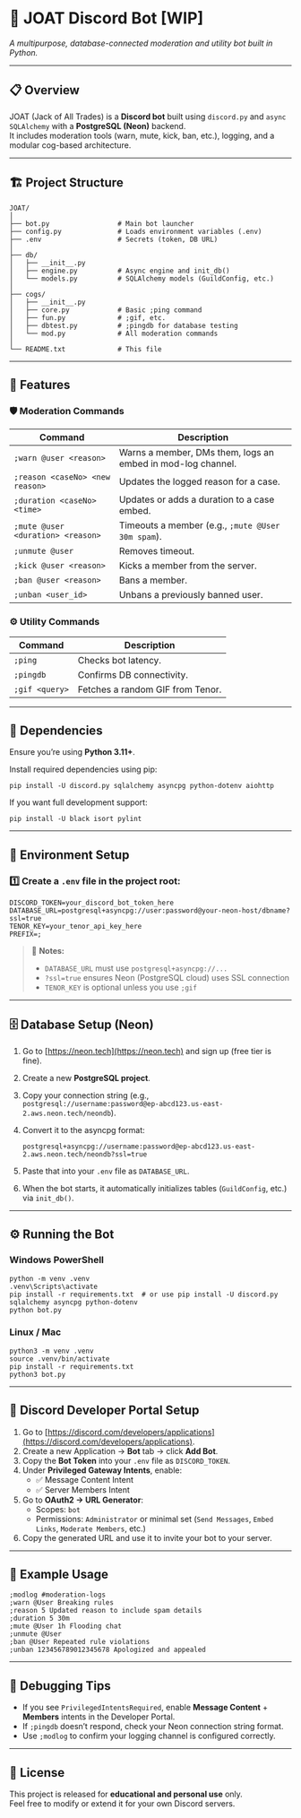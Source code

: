 # 🧠 JOAT Discord Bot [WIP]
*A multipurpose, database-connected moderation and utility bot built in Python.*

---

## 📋 Overview
JOAT (Jack of All Trades) is a **Discord bot** built using `discord.py` and `async SQLAlchemy` with a **PostgreSQL (Neon)** backend.  
It includes moderation tools (warn, mute, kick, ban, etc.), logging, and a modular cog-based architecture.

---

## 🏗️ Project Structure

```
JOAT/
│
├── bot.py                 # Main bot launcher
├── config.py              # Loads environment variables (.env)
├── .env                   # Secrets (token, DB URL)
│
├── db/
│   ├── __init__.py
│   ├── engine.py          # Async engine and init_db()
│   └── models.py          # SQLAlchemy models (GuildConfig, etc.)
│
├── cogs/
│   ├── __init__.py
│   ├── core.py            # Basic ;ping command
│   ├── fun.py             # ;gif, etc.
│   ├── dbtest.py          # ;pingdb for database testing
│   └── mod.py             # All moderation commands
│
└── README.txt             # This file
```

---

## 🧩 Features

### 🛡 Moderation Commands
| Command | Description |
|----------|-------------|
| `;warn @user <reason>` | Warns a member, DMs them, logs an embed in mod-log channel. |
| `;reason <caseNo> <new reason>` | Updates the logged reason for a case. |
| `;duration <caseNo> <time>` | Updates or adds a duration to a case embed. |
| `;mute @user <duration> <reason>` | Timeouts a member (e.g., `;mute @User 30m spam`). |
| `;unmute @user` | Removes timeout. |
| `;kick @user <reason>` | Kicks a member from the server. |
| `;ban @user <reason>` | Bans a member. |
| `;unban <user_id>` | Unbans a previously banned user. |

### ⚙️ Utility Commands
| Command | Description |
|----------|-------------|
| `;ping` | Checks bot latency. |
| `;pingdb` | Confirms DB connectivity. |
| `;gif <query>` | Fetches a random GIF from Tenor. |

---

## 🧰 Dependencies

Ensure you’re using **Python 3.11+**.

Install required dependencies using pip:

```
pip install -U discord.py sqlalchemy asyncpg python-dotenv aiohttp
```

If you want full development support:

```
pip install -U black isort pylint
```

---

## 🧾 Environment Setup

### 1️⃣ Create a `.env` file in the project root:

```
DISCORD_TOKEN=your_discord_bot_token_here
DATABASE_URL=postgresql+asyncpg://user:password@your-neon-host/dbname?ssl=true
TENOR_KEY=your_tenor_api_key_here
PREFIX=;
```

> 🧠 **Notes:**
> - `DATABASE_URL` must use `postgresql+asyncpg://...`
> - `?ssl=true` ensures Neon (PostgreSQL cloud) uses SSL connection
> - `TENOR_KEY` is optional unless you use `;gif`

---

## 🗄️ Database Setup (Neon)

1. Go to [https://neon.tech](https://neon.tech) and sign up (free tier is fine).  
2. Create a new **PostgreSQL project**.  
3. Copy your connection string (e.g.,  
   `postgresql://username:password@ep-abcd123.us-east-2.aws.neon.tech/neondb`).  
4. Convert it to the asyncpg format:  
   ```
   postgresql+asyncpg://username:password@ep-abcd123.us-east-2.aws.neon.tech/neondb?ssl=true
   ```
5. Paste that into your `.env` file as `DATABASE_URL`.

6. When the bot starts, it automatically initializes tables (`GuildConfig`, etc.) via `init_db()`.

---

## ⚙️ Running the Bot

### Windows PowerShell
```
python -m venv .venv
.venv\Scripts\activate
pip install -r requirements.txt  # or use pip install -U discord.py sqlalchemy asyncpg python-dotenv
python bot.py
```

### Linux / Mac
```
python3 -m venv .venv
source .venv/bin/activate
pip install -r requirements.txt
python3 bot.py
```

---

## 🔐 Discord Developer Portal Setup

1. Go to [https://discord.com/developers/applications](https://discord.com/developers/applications).  
2. Create a new Application → **Bot** tab → click **Add Bot**.  
3. Copy the **Bot Token** into your `.env` file as `DISCORD_TOKEN`.  
4. Under **Privileged Gateway Intents**, enable:
   - ✅ Message Content Intent  
   - ✅ Server Members Intent  
5. Go to **OAuth2 → URL Generator**:
   - Scopes: `bot`  
   - Permissions: `Administrator` or minimal set (`Send Messages`, `Embed Links`, `Moderate Members`, etc.)  
6. Copy the generated URL and use it to invite your bot to your server.

---

## 🧠 Example Usage

```
;modlog #moderation-logs
;warn @User Breaking rules
;reason 5 Updated reason to include spam details
;duration 5 30m
;mute @User 1h Flooding chat
;unmute @User
;ban @User Repeated rule violations
;unban 123456789012345678 Apologized and appealed
```

---

## 🧩 Debugging Tips
- If you see `PrivilegedIntentsRequired`, enable **Message Content** + **Members** intents in the Developer Portal.  
- If `;pingdb` doesn’t respond, check your Neon connection string format.  
- Use `;modlog` to confirm your logging channel is configured correctly.

---

## 🧾 License
This project is released for **educational and personal use** only.  
Feel free to modify or extend it for your own Discord servers.

